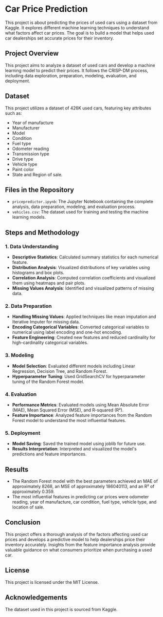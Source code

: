 # Car Price Prediction

This project is about predicting the prices of used cars using a dataset from Kaggle. It explores different machine learning techniques to understand what factors affect car prices. The goal is to build a model that helps used car dealerships set accurate prices for their inventory.

## Project Overview

This project aims to analyze a dataset of used cars and develop a machine learning model to predict their prices. It follows the CRISP-DM process, including data exploration, preparation, modeling, evaluation, and deployment.

## Dataset

This project utilizes a dataset of 426K used cars, featuring key attributes such as:
- Year of manufacture
- Manufacturer
- Model
- Condition
- Fuel type
- Odometer reading
- Transmission type
- Drive type
- Vehicle type
- Paint color
-  State and Region of sale.

## Files in the Repository

- `pricepredictor.ipynb`: The Jupyter Notebook containing the complete analysis, data preparation, modeling, and evaluation process.
- `vehicles.csv`: The dataset used for training and testing the machine learning models.

## Steps and Methodology

### 1. Data Understanding

- **Descriptive Statistics**: Calculated summary statistics for each numerical feature.
- **Distribution Analysis**: Visualized distributions of key variables using histograms and box plots.
- **Correlation Analysis**: Computed correlation coefficients and visualized them using heatmaps and pair plots.
- **Missing Values Analysis**: Identified and visualized patterns of missing data.

### 2. Data Preparation

- **Handling Missing Values**: Applied techniques like mean imputation and Iterative Imputer for missing data.
- **Encoding Categorical Variables**: Converted categorical variables to numerical using label encoding and one-hot encoding.
- **Feature Engineering**: Created new features and reduced cardinality for high-cardinality categorical variables.

### 3. Modeling

- **Model Selection**: Evaluated different models including Linear Regression, Decision Tree, and Random Forest.
- **Hyperparameter Tuning**: Used GridSearchCV for hyperparameter tuning of the Random Forest model.

### 4. Evaluation

- **Performance Metrics**: Evaluated models using Mean Absolute Error (MAE), Mean Squared Error (MSE), and R-squared (R²).
- **Feature Importance**: Analyzed feature importances from the Random Forest model to understand the most influential features.

### 5. Deployment

- **Model Saving**: Saved the trained model using joblib for future use.
- **Results Interpretation**: Interpreted and visualized the model's predictions and feature importances.

## Results

- The Random Forest model with the best parameters achieved an MAE of approximately 8268, an MSE of approximately 186040113, and an R² of approximately 0.359.
- The most influential features in predicting car prices were odometer reading, year of manufacture, car condition, fuel type, vehicle type, and location of sale.

## Conclusion
This project offers a thorough analysis of the factors affecting used car prices and develops a predictive model to help dealerships price their inventory accurately. Insights from the feature importance analysis provide valuable guidance on what consumers prioritize when purchasing a used car.

## License
This project is licensed under the MIT License.

## Acknowledgements
The dataset used in this project is sourced from Kaggle.
